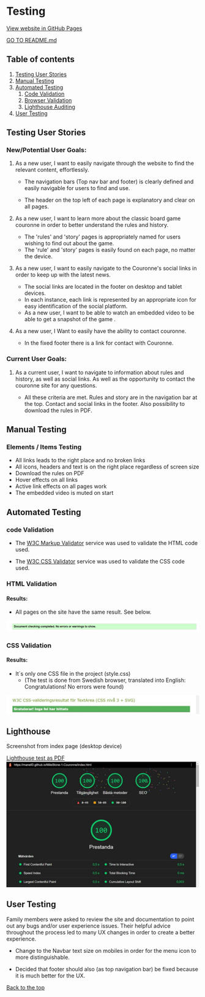 # Testing

[View website in GitHub Pages](https://manell0.github.io/MileStone-1-Couronne/index.html)

[GO TO README.md](README.md)

## Table of contents

1. [Testing User Stories](#Testing-User-Stories)
2. [Manual Testing](#Manual-Testing)
3. [Automated Testing](#Automated-Testing)
   1. [Code Validation](#Code-Validation)
   2. [Browser Validation](#HTML-Validation)
   3. [Lighthouse Auditing](#Lighthouse)
4. [User Testing](#User-Testing)

## Testing User Stories

### New/Potential User Goals:

1. As a new user, I want to easily navigate through the website to find the relevant content, effortlessly.

   - The navigation bars (Top nav bar and footer) is clearly defined and easily navigable for users to find and use.

   - The header on the top left of each page is explanatory and clear on all pages.

2. As a new user, I want to learn more about the classic board game couronne in order to better understand the rules and history.

   - The 'rules' and 'story' pages is appropriately named for users wishing to find out about the game.
   - The 'rule' and 'story' pages is easily found on each page, no matter the device.

3. As a new user, I want to easily navigate to the Couronne's social links in order to keep up with the latest news.

   - The social links are located in the footer on desktop and tablet devices.
   - In each instance, each link is represented by an appropriate icon for easy identification of the social platform.
   - As a new user, I want to be able to watch an embedded video to be able to get a snapshot of the game .

4. As a new user, I Want to easily have the ability to contact couronne.

   - In the fixed footer there is a link for contact with Couronne. 

### Current User Goals:
1. As a current user, I want to navigate to information about rules and history, as well as social links. As well as the opportunity to contact the couronne site for any questions.
   
   - All these criteria are met. Rules and story are in the navigation bar at the top. Contact and social links in the footer. Also possibility to download the rules in PDF.

## Manual Testing

### Elements / Items Testing

- All links leads to the right place and no broken links
- All icons, headers and text is on the right place regardless of screen size
- Download the rules on PDF
- Hover effects on all links
- Active link effects on all pages work
- The embedded video is muted on start

## Automated Testing

### code Validation

- The [W3C Markup Validator](https://validator.w3.org/) service was used to validate the HTML code used.

- The [W3C CSS Validator](https://jigsaw.w3.org/css-validator/) service was used to validate the CSS code used.

### HTML Validation

#### Results:

- All pages on the site have the same result. See below.

![HTML Validation](assets/images/html.validaor-image.jpg)

### CSS Validation

#### Results:

- It´s only one CSS file in the project (style.css)
  - (The test is done from Swedish browser, translated into English: Congratulations! No errors were found)

![CSS Validation](assets/images/css-validaor-image.jpg)

## Lighthouse

Screenshot from index page (desktop device)

[Lighthouse test as PDF ](assets/lighthouse.pdf)
![lighthouse test](assets/images/github-100.jpg)

## User Testing

Family members were asked to review the site and documentation to point out any bugs and/or user experience issues. Their helpful advice throughout the process led to many UX changes in order to create a better experience.

- Change to the Navbar text size on mobiles in order for the menu icon to more distinguishable.

- Decided that footer should also (as top navigation bar) be fixed because it is much better for the UX.

[Back to the top](#Testing)

